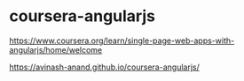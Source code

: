 # coursera-angularjs
https://www.coursera.org/learn/single-page-web-apps-with-angularjs/home/welcome

https://avinash-anand.github.io/coursera-angularjs/
